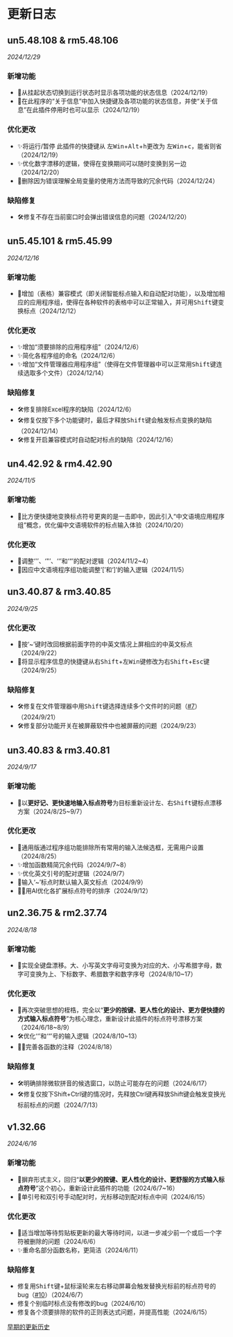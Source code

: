 # 更新日志
## un5.48.108 & rm5.48.106
*2024/12/29*

### 新增功能
* 🐣️从挂起状态切换到运行状态时显示各项功能的状态信息（2024/12/19）
* 🐣️在此程序的“关于信息”中加入快捷键及各项功能的状态信息，并使“关于信息”在此插件停用时也可以显示（2024/12/19）

### 优化更改
* ✨将运行/暂停 此插件的快捷键从 左<kbd>Win</kbd>+<kbd>Alt</kbd>+<kbd>h</kbd>更改为 左<kbd>Win</kbd>+<kbd>c</kbd>，能省则省（2024/12/19）
* ✨优化数字漂移的逻辑，使得在变换期间可以随时变换到另一边（2024/12/20）
* 🔧删除因为错误理解全局变量的使用方法而导致的冗余代码（2024/12/24）

### 缺陷修复
* 🛠️修复不存在当前窗口时会弹出错误信息的问题（2024/12/20）

## un5.45.101 & rm5.45.99
*2024/12/16*

### 新增功能
* 🎊增加（表格）兼容模式（即关闭智能标点输入和自动配对功能），以及增加相应的应用程序组，使得在各种软件的表格中可以正常输入，并可用<kbd>Shift</kbd>键变换标点（2024/12/12）

### 优化更改
* ✨增加“须要排除的应用程序组”（2024/12/6）
* ✨简化各程序组的命名（2024/12/6）
* ✨增加“文件管理器应用程序组”（使得在文件管理器中可以正常用<kbd>Shift</kbd>键连续选取多个文件）（2024/12/14）

### 缺陷修复
* 🛠️修复排除Excel程序的缺陷（2024/12/6）
* 🛠️修复仅按下多个功能键时，最后才释放<kbd>Shift</kbd>键会触发标点变换的缺陷（2024/12/14）
* 🛠️修复开启兼容模式时自动配对标点的缺陷（2024/12/16）

## un4.42.92 & rm4.42.90
*2024/11/5*

### 新增功能
* 🎊比方便快捷地变换标点符号更爽的是一击即中，因此引入“中文语境应用程序组”概念，优化偏中文语境软件的标点输入体验（2024/10/20）

### 优化更改
* 🔧调整‘'’、‘"’、‘‘’和‘“’的配对逻辑（2024/11/2~4）
* 🔧因应中文语境程序组功能调整‘\[’和‘\]’的输入逻辑（2024/11/5）

## un3.40.87 & rm3.40.85
*2024/9/25*

### 优化更改
* 🔧️按‘~’键时改回根据前面字符的中英文情况上屏相应的中英文标点（2024/9/22）
* 🔧️将显示程序信息的快捷键从右<kbd>Shift</kbd>+左<kbd>Win</kbd>键修改为右<kbd>Shift</kbd>+<kbd>Esc</kbd>键（2024/9/25）

### 缺陷修复
* 🛠️修复在文件管理器中用<kbd>Shift</kbd>键选择连续多个文件时的问题（[#7](https://github.com/Lantaio/IME-booster-FinalD/issues/7)）（2024/9/21）
* 🛠️修复部分功能开关在被屏蔽软件中也被屏蔽的问题（2024/9/23）

## un3.40.83 & rm3.40.81
*2024/9/17*

### 新增功能
* 🎊以**更好记、更快速地输入标点符号**为目标重新设计左、右<kbd>Shift</kbd>键标点漂移方案（2024/8/25~9/7）

### 优化更改
* 🐣️通用版通过程序组功能排除所有常用的输入法候选框，无需用户设置（2024/8/25）
* ✨增加函数精简冗余代码（2024/9/7~8）
* ✨优化英文引号的配对逻辑（2024/9/7）
* 🔧️输入‘~’标点时默认输入英文标点（2024/9/9）
* 🐱‍🏍用AI优化各扩展标点符号的排序（2024/9/12）

## un2.36.75 & rm2.37.74
*2024/8/18*

### 新增功能
* 🎊实现全键盘漂移。大、小写英文字母可变换为对应的大、小写希腊字母，数字可变换为上、下标数字、希腊数字和数字序号（2024/8/10~17）

### 优化更改
* 🎊再次突破思想的桎梏，完全以“**更少的按键、更人性化的设计、更方便快捷的方式输入标点符号**”为核心理念，重新设计此插件的标点符号漂移方案（2024/6/18~8/9）
* 🛠️优化‘‘’和‘“’号的输入逻辑（2024/8/10~13）
* ✍🏻️完善各函数的注释（2024/8/18）

### 缺陷修复
* 🛠️明确排除微软拼音的候选窗口，以防止可能存在的问题（2024/6/17）
* 🛠️修复仅按下Shift+Ctrl键的情况时，先释放Ctrl键再释放Shift键会触发变换光标前标点的问题（2024/7/13）

## v1.32.66
*2024/6/16*

### 新增功能
* 🎊摒弃形式主义，回归“**以更少的按键、更人性化的设计、更舒服的方式输入标点符号**”这个初心，重新设计此插件的功能（2024/6/7~16）
* 🐣️单引号和双引号手动配对时，光标移动到配对标点中间（2024/6/15）

### 优化更改
* 🔧️适当增加等待剪贴板更新的最大等待时间，以进一步减少前一个或后一个字符被删除的问题（2024/6/6）
* ✨️重命名部分函数名称，更简洁（2024/6/11）

### 缺陷修复
* 修复用<kbd>Shift</kbd>键+鼠标滚轮来左右移动屏幕会触发替换光标前的标点符号的bug（[#10](https://github.com/Lantaio/IME-booster-FinalD/issues/10)）（2024/6/7）
* 修复个别临时标点没有修改的bug（2024/6/10）
* 修复各个须要排除的软件的正则表达式问题，并提高性能（2024/6/15）

[早期的更新历史](ChangeHistory.md)